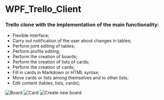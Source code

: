 # WPF_Trello_Client

### Trello clone with the implementation of the main functionality:
- Flexible interface;
- Carry out notification of the user about changes in tables;
- Perform joint editing of tables;
- Perform profile editing;
- Perform the creation of boards;
- Perform the creation of lists of cards;
- Perform the creation of cards;
- Fill in cards in Markdown or HTML syntax;
- Move cards or lists among themselves and to other lists;
- Edit content (tables, lists, cards);

![Board](https://i.ibb.co/zrMWQh7/Trello-1.png)
![Card](https://i.ibb.co/d54Nrmb/Trello-2.png)
![Create new board](https://i.ibb.co/HVTNTGy/Trello-3.png)
